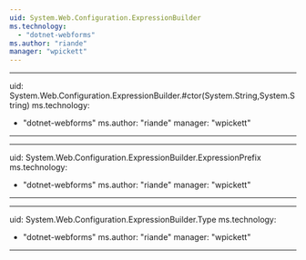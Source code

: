 ```yaml
---
uid: System.Web.Configuration.ExpressionBuilder
ms.technology: 
  - "dotnet-webforms"
ms.author: "riande"
manager: "wpickett"
---
```


---
uid: System.Web.Configuration.ExpressionBuilder.#ctor(System.String,System.String)
ms.technology: 
  - "dotnet-webforms"
ms.author: "riande"
manager: "wpickett"
---

---
uid: System.Web.Configuration.ExpressionBuilder.ExpressionPrefix
ms.technology: 
  - "dotnet-webforms"
ms.author: "riande"
manager: "wpickett"
---

---
uid: System.Web.Configuration.ExpressionBuilder.Type
ms.technology: 
  - "dotnet-webforms"
ms.author: "riande"
manager: "wpickett"
---
